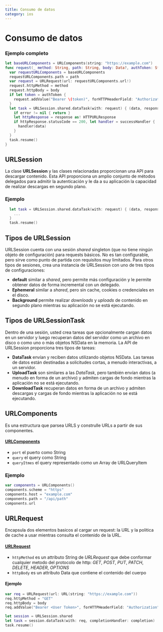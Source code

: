 ```yaml
---
title: Consumo de datos
category: ios
---
```


# Consumo de datos

### Ejemplo completo

```swift
let baseURLComponents = URLComponents(string: "https://example.com")
func request(_ method: String, path: String, body: Data?, authToken: String?, successHandler: dataHandler?) {
  var requestURLComponents = baseURLComponents
  requestURLComponents.path = path
  var request = URLRequest(url: requestURLComponents.url!)
  request.httpMethod = method
  request.httpBody = body
  if let token = authToken {
    request.addValue("Bearer \(token)", forHTTPHeaderField: "Authorization")
  }
  let task = URLSession.shared.dataTask(with: request) { (data, response, error) in
    if error != nil { return }
    let httpResponse = response as! HTTPURLResponse
    if httpResponse.statusCode == 200, let handler = successHandler {
      handler(data)
    }
  }
  task.resume()
}
```

## URLSession

La clase **URLSession** y las clases relacionadas proporcionan una API para descargar contenido. Esta API proporciona un amplio conjunto de métodos delegados para admitir la autenticación y le da a su aplicación la capacidad de realizar descargas en segundo plano.

### Ejemplo

```swift
  let task = URLSession.shared.dataTask(with: request) { (data, response, error) in
    ...
  }
  task.resume()
```

## Tipos de URLSession

URLSession cuenta con una sesión *shared* singleton (que no tiene ningún objeto de configuración) para requests básicos.
No es tan configurable, pero sirve como punto de partida con requisitos muy limitados. Para otros tipos de sesiones, crea una instancia de URLSession con uno de tres tipos de configuraciones:
- **default** similar a *shared*, pero permite más configuración y le permite obtener datos de forma incremental con un delegado.
- **Ephemeral** similar a *shared*, pero sin cache, cookies o credenciales en el disco.
- **Background** permite realizar *downloads* y *uploads* de contenido en segundo plano mientras su aplicación no se está ejecutando.

## Tipos de URLSessionTask

Dentro de una sesión, usted crea tareas que opcionalmente cargan datos en un servidor y luego recuperan datos del servidor como un archivo en disco o como uno o más objetos NSData en la memoria. La API de URLSession proporciona tres tipos de tareas:

- **DataTask** envían y reciben datos utilizando objetos NSData. Las tareas de datos están destinadas a solicitudes cortas, a menudo interactivas, a un servidor.
- **UploadTask** son similares a las *DataTask*, pero también envían datos (a menudo en forma de un archivo) y admiten cargas de fondo mientras la aplicación no se está ejecutando.
- **DownloadTask** recuperan datos en forma de un archivo y admiten descargas y cargas de fondo mientras la aplicación no se está ejecutando.

## URLComponents

Es una estructura que parsea URLS y construlle URLs a partir de sus componentes.

#### [URLComponents](https://developer.apple.com/documentation/foundation/urlcomponents)
- `port` el puerto como String
- `query` el query como String
- `queryItmes` el query representado como un Array de URLQueryItem

### Ejemplo
```swift
var components = URLComponents()
components.scheme = "https"
components.host = "example.com"
components.path = "/api/path"
components.url
```

## URLRequest

Encapsula dos elementos basicos al cargar un request: la URL y la politica de cache a usar mientras consulta el contenido de la URL.

#### [URLRequest](https://developer.apple.com/documentation/foundation/urlrequest)

- `httpMethod` es un attributo String de *URLRequest* que debe conformar cualquier metodo del protocolo de http: *GET*, *POST*, *PUT*, *PATCH*, *DELETE*, *HEADER*, *OPTIONS*
- `httpBody` es un attributo Data que contiene el contenido del cuerpo

#### Ejemplo
```swift
var req = URLRequest(url: URL(string: "https://example.com"))
req.httpMethod = "GET"
req.httpBody = body
req.addValue("Bearer <User Token>", forHTTPHeaderField: "Authorization")

let session = URLSession.shared
let task = session.dataTask(with: req, completionHandler: completion)
task.resume()
```
